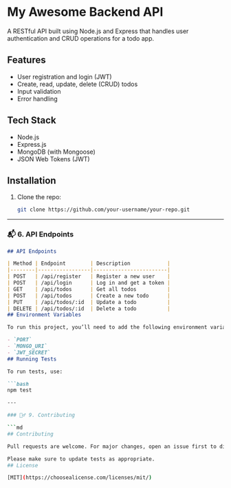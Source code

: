 # My Awesome Backend API
A RESTful API built using Node.js and Express that handles user authentication and CRUD operations for a todo app.
## Features

- User registration and login (JWT)
- Create, read, update, delete (CRUD) todos
- Input validation
- Error handling
## Tech Stack

- Node.js
- Express.js
- MongoDB (with Mongoose)
- JSON Web Tokens (JWT)
## Installation

1. Clone the repo:
   ```bash
   git clone https://github.com/your-username/your-repo.git

---

### 📬 6. API Endpoints

```md
## API Endpoints

| Method | Endpoint        | Description            |
|--------|-----------------|------------------------|
| POST   | /api/register   | Register a new user    |
| POST   | /api/login      | Log in and get a token |
| GET    | /api/todos      | Get all todos          |
| POST   | /api/todos      | Create a new todo      |
| PUT    | /api/todos/:id  | Update a todo          |
| DELETE | /api/todos/:id  | Delete a todo          |
## Environment Variables

To run this project, you’ll need to add the following environment variables to your `.env` file:

- `PORT`
- `MONGO_URI`
- `JWT_SECRET`
## Running Tests

To run tests, use:

```bash
npm test

---

### 🙋‍♂️ 9. Contributing

```md
## Contributing

Pull requests are welcome. For major changes, open an issue first to discuss what you would like to change.

Please make sure to update tests as appropriate.
## License

[MIT](https://choosealicense.com/licenses/mit/)
